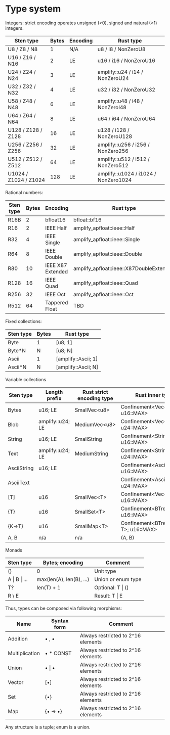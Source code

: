 # Type system

Integers: strict encoding operates unsigned (>0), signed and natural (>1) integers.

| Sten type             | Bytes | Encoding | Rust type                            |
| --------------------- | ----- | -------- | ------------------------------------ |
| U8 / Z8 / N8          | 1     | N/A      | u8 / i8 / NonZeroU8                  |
| U16 / Z16 / N16       | 2     | LE       | u16 / i16 / NonZeroU16               |
| U24 / Z24 / N24       | 3     | LE       | amplify::u24 / i14 / NonZeroU24      |
| U32 / Z32 / N32       | 4     | LE       | u32 / i32 / NonZeroU32               |
| U58 / Z48 / N48       | 6     | LE       | amplify::u48 / i48 / NonZeroI48      |
| U64 / Z64 / N64       | 8     | LE       | u64 / i64 / NonZeroU64               |
| U128 / Z128 / Z128    | 16    | LE       | u128 / i128 / NonZeroU128            |
| U256 / Z256 / Z256    | 32    | LE       | amplify::u256 / i256 / NonZero256    |
| U512 / Z512 / Z512    | 64    | LE       | amplify::u512 / i512 / NonZero512    |
| U1024 / Z1024 / Z1024 | 128   | LE       | amplify::u1024 / i1024 / NonZero1024 |

Rational numbers:

| Sten type | Bytes | Encoding          | Rust type                                 |
| --------- | ----- | ----------------- | ----------------------------------------- |
| R16B      | 2     | bfloat16          | bfloat::bf16                              |
| R16       | 2     | IEEE Half         | amplify\_apfloat::ieee::Half              |
| R32       | 4     | IEEE Single       | amplify\_apfloat::ieee::Single            |
| R64       | 8     | IEEE Double       | amplify\_apfloat::ieee::Double            |
| R80       | 10    | IEEE X87 Extended | amplify\_apfloat::ieee::X87DoubleExtended |
| R128      | 16    | IEEE Quad         | amplify\_apfloat::ieee::Quad              |
| R256      | 32    | IEEE Oct          | amplify\_apfloat::ieee::Oct               |
| R512      | 64    | Tappered Float    | TBD                                       |

Fixed collections:

| Sten type | Bytes | Rust type            |
| --------- | ----- | -------------------- |
| Byte      | 1     | \[u8; 1]             |
| Byte\*N   | N     | \[u8; N]             |
| Ascii     | 1     | \[amplify::Ascii; 1] |
| Ascii\*N  | N     | \[amplify::Ascii; N] |

Variable collections

| Sten type   | Length prefix    | Rust strict encoding type | Rust inner type                         |
| ----------- | ---------------- | ------------------------- | --------------------------------------- |
| Bytes       | u16; LE          | SmallVec\<u8>             | Confinement\<Vec\<u8>; u16::MAX>        |
| Blob        | amplify::u24; LE | MediumVec\<u8>            | Confinement\<Vec\<u8>; u24::MAX>        |
| String      | u16; LE          | SmallString               | Confinement\<String; u16::MAX>          |
| Text        | amplify::u24; LE | MediumString              | Confinement\<String; u24::MAX>          |
| AsciiString | u16; LE          |                           | Confinement\<AsciiChar; u16::MAX>       |
| AsciiText   |                  |                           | Confinement\<AsciiChar; u24::MAX>       |
| \[T]        | u16              | SmallVec\<T>              | Confinement\<Vec\<T>; u16::MAX>         |
| {T}         | u16              | SmallSet\<T>              | Confinement\<BTreeSet\<T>; u16::MAX>    |
| {K->T}      | u16              | SmallMap\<T>              | Confinement\<BTreeMap\<K, T>; u16::MAX> |
| A, B        | n/a              | n/a                       | (A, B)                                  |

Monads

| Sten type     | Bytes; encoding          | Comment            |
| ------------- | ------------------------ | ------------------ |
| ()            | 0                        | Unit type          |
| A \| B \| ... | max(len(A), len(B), ...) | Union or enum type |
| T?            | len(T) + 1               | Optional: T \| ()  |
| R \ E         |                          | Result: T \| E     |

Thus, types can be composed via following morphisms:

| Name           | Syntax form | Comment                            |
| -------------- | ----------- | ---------------------------------- |
| Addition       | • , •       | Always restricted to 2^16 elements |
| Multiplication | • \* CONST  | Always restricted to 2^16 elements |
| Union          | • \| •      | Always restricted to 2^16 elements |
| Vector         | \[•]        | Always restricted to 2^16 elements |
| Set            | {•}         | Always restricted to 2^16 elements |
| Map            | {• -> •}    | Always restricted to 2^16 elements |

Any structure is a tuple; enum is a union.

